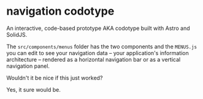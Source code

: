 # navigation codotype
An interactive, code-based prototype AKA codotype built with Astro and SolidJS.

The ```src/components/menus``` folder has the two components and the ```MENUS.js``` you can edit to see your navigation data – your application's information architecture – rendered as a horizontal navigation bar or as a vertical navigation panel. 

Wouldn't it be nice if this just worked?

Yes, it sure would be.
